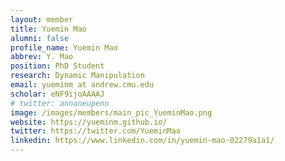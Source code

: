 ```yaml
---
layout: member
title: Yuemin Mao
alumni: false 
profile_name: Yuemin Mao
abbrev: Y. Mao
position: PhD Student
research: Dynamic Manipulation
email: yueminm at andrew.cmu.edu 
scholar: eNF9ijoAAAAJ
# twitter: annaneupenn
image: /images/members/main_pic_YueminMao.png
website: https://yueminm.github.io/ 
twitter: https://twitter.com/YueminMao
linkedin: https://www.linkedin.com/in/yuemin-mao-02279a1a1/
---
```


